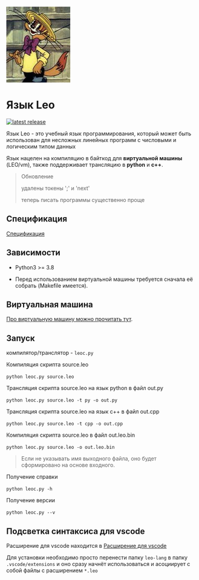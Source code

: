 ![Leo](./docs/Leo.jpeg)

# Язык Leo

[![latest
release](https://img.shields.io/github/v/release/Papr1ka/Leo.svg?label=current+release)](https://github.com/Papr1ka/Leo/releases)

Язык Leo - это учебный язык программирования, который может быть использован для несложных линейных
программ с числовыми и логическим типом данных

Язык нацелен на компиляцию в байткод для **виртуальной машины** (LEO/vm), также поддерживает трансляцию в **python** и **c++**.

> Обновление
>
> удалены токены ';' и 'next'
>
> теперь писать программы существенно проще

## Спецификация

[Спецификация](./docs/SPEC.md)

## Зависимости

- Python3 >= 3.8

- Перед использованием виртуальной машины требуется сначала её собрать (Makefile имеется).

## Виртуальная машина

[Про виртуальную машину можно прочитать тут](./vm/Readme.md).

## Запуск

компилятор/транслятор - `leoc.py`

Компиляция скрипта source.leo

`python leoc.py source.leo`

Трансляция скрипта source.leo на язык python в файл out.py

`python leoc.py source.leo -t py -o out.py`

Трансляция скрипта source.leo на язык c++ в файл out.cpp

`python leoc.py source.leo -t cpp -o out.cpp`

Компиляция скрипта source.leo в файл out.leo.bin

`python leoc.py source.leo -o out.leo.bin`

> Если не указывать имя выходного файла, оно будет сформировано на основе входного.

Получение справки

`python leoc.py -h`

Получение версии

`python leoc.py --v`

## Подсветка синтаксиса для vscode

Расширение для vscode находится в [Расширение для vscode](./vscode_lang_extension/)

Для установки необходимо просто перенести папку `leo-lang` в папку `.vscode/extensions` и оно сразу начнёт использоваться и асоциирует с собой файлы с расширением `*.leo`